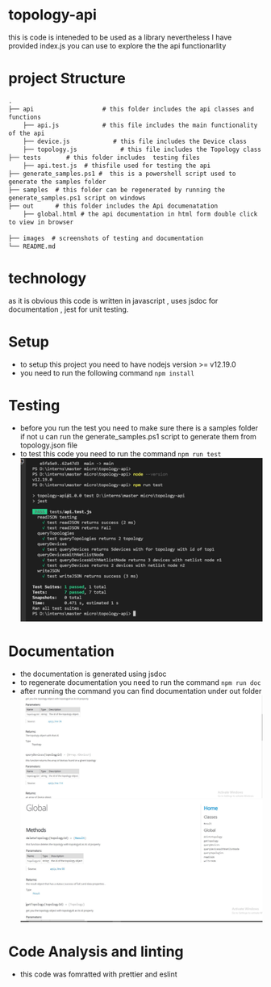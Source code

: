 # topology-api
this is code is inteneded to be used as a library nevertheless I have provided index.js
you can use to explore the the api functionarlity

# project Structure
    .
    ├── api                   # this folder includes the api classes and functions
        ├── api.js            # this file includes the main functionality of the api
        ├── device.js            # this file includes the Device class 
        ├── topology.js            # this file includes the Topology class 
    ├── tests       # this folder includes  testing files
        ├── api.test.js  # thisfile used for testing the api
    ├── generate_samples.ps1 #  this is a powershell script used to generate the samples folder
    ├── samples  # this folder can be regenerated by running the generate_samples.ps1 script on windows
    ├── out      # this folder includes the Api documenatation  
        ├── global.html # the api documentation in html form double click to view in browser  

    ├── images  # screenshots of testing and documentation
    └── README.md

# technology
as it is obvious this code is written in javascript , uses jsdoc for documentation , jest for unit testing.
# Setup
* to setup this project you need to have nodejs version >= v12.19.0
* you need to run the following command `npm install`

# Testing
* before you run the test you need to make sure there is a samples folder if not u can run the generate_samples.ps1 script to generate them from topology.json file
* to test this code you need to run the command `npm run test`
![ testing image ](https://github.com/marait123/topology-api/blob/main/images/testing.JPG)

# Documentation
* the documentation is generated using jsdoc
* to regenerate documentation you need to run the command `npm run doc`
* after running the command you can find documentation under out folder
![ doc image ](https://github.com/marait123/topology-api/blob/main/images/Capture.JPG)
![ doc image ](https://github.com/marait123/topology-api/blob/main/images/doc1.JPG)
# Code Analysis and linting
* this code was fomratted with prettier and eslint


